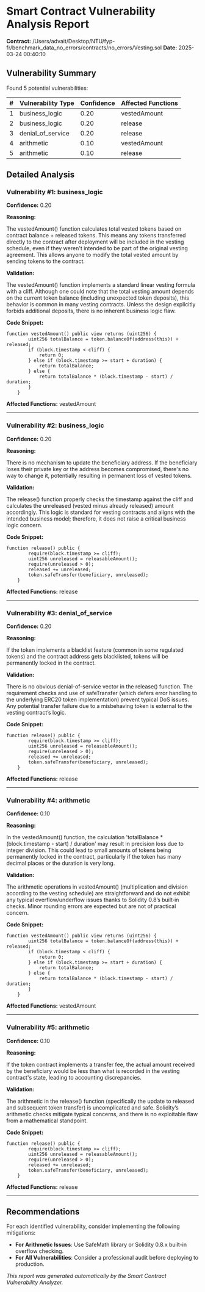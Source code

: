 # Smart Contract Vulnerability Analysis Report

**Contract:** /Users/advait/Desktop/NTU/fyp-fr/benchmark_data_no_errors/contracts/no_errors/Vesting.sol
**Date:** 2025-03-24 00:40:10

## Vulnerability Summary

Found 5 potential vulnerabilities:

| # | Vulnerability Type | Confidence | Affected Functions |
|---|-------------------|------------|--------------------|
| 1 | business_logic | 0.20 | vestedAmount |
| 2 | business_logic | 0.20 | release |
| 3 | denial_of_service | 0.20 | release |
| 4 | arithmetic | 0.10 | vestedAmount |
| 5 | arithmetic | 0.10 | release |

## Detailed Analysis

### Vulnerability #1: business_logic

**Confidence:** 0.20

**Reasoning:**

The vestedAmount() function calculates total vested tokens based on contract balance + released tokens. This means any tokens transferred directly to the contract after deployment will be included in the vesting schedule, even if they weren't intended to be part of the original vesting agreement. This allows anyone to modify the total vested amount by sending tokens to the contract.

**Validation:**

The vestedAmount() function implements a standard linear vesting formula with a cliff. Although one could note that the total vesting amount depends on the current token balance (including unexpected token deposits), this behavior is common in many vesting contracts. Unless the design explicitly forbids additional deposits, there is no inherent business logic flaw.

**Code Snippet:**

```solidity
function vestedAmount() public view returns (uint256) {
        uint256 totalBalance = token.balanceOf(address(this)) + released;
        if (block.timestamp < cliff) {
            return 0;
        } else if (block.timestamp >= start + duration) {
            return totalBalance;
        } else {
            return totalBalance * (block.timestamp - start) / duration;
        }
    }
```

**Affected Functions:** vestedAmount

---

### Vulnerability #2: business_logic

**Confidence:** 0.20

**Reasoning:**

There is no mechanism to update the beneficiary address. If the beneficiary loses their private key or the address becomes compromised, there's no way to change it, potentially resulting in permanent loss of vested tokens.

**Validation:**

The release() function properly checks the timestamp against the cliff and calculates the unreleased (vested minus already released) amount accordingly. This logic is standard for vesting contracts and aligns with the intended business model; therefore, it does not raise a critical business logic concern.

**Code Snippet:**

```solidity
function release() public {
        require(block.timestamp >= cliff);
        uint256 unreleased = releasableAmount();
        require(unreleased > 0);
        released += unreleased;
        token.safeTransfer(beneficiary, unreleased);
    }
```

**Affected Functions:** release

---

### Vulnerability #3: denial_of_service

**Confidence:** 0.20

**Reasoning:**

If the token implements a blacklist feature (common in some regulated tokens) and the contract address gets blacklisted, tokens will be permanently locked in the contract.

**Validation:**

There is no obvious denial-of-service vector in the release() function. The requirement checks and use of safeTransfer (which defers error handling to the underlying ERC20 token implementation) prevent typical DoS issues. Any potential transfer failure due to a misbehaving token is external to the vesting contract’s logic.

**Code Snippet:**

```solidity
function release() public {
        require(block.timestamp >= cliff);
        uint256 unreleased = releasableAmount();
        require(unreleased > 0);
        released += unreleased;
        token.safeTransfer(beneficiary, unreleased);
    }
```

**Affected Functions:** release

---

### Vulnerability #4: arithmetic

**Confidence:** 0.10

**Reasoning:**

In the vestedAmount() function, the calculation 'totalBalance * (block.timestamp - start) / duration' may result in precision loss due to integer division. This could lead to small amounts of tokens being permanently locked in the contract, particularly if the token has many decimal places or the duration is very long.

**Validation:**

The arithmetic operations in vestedAmount() (multiplication and division according to the vesting schedule) are straightforward and do not exhibit any typical overflow/underflow issues thanks to Solidity 0.8’s built‐in checks. Minor rounding errors are expected but are not of practical concern.

**Code Snippet:**

```solidity
function vestedAmount() public view returns (uint256) {
        uint256 totalBalance = token.balanceOf(address(this)) + released;
        if (block.timestamp < cliff) {
            return 0;
        } else if (block.timestamp >= start + duration) {
            return totalBalance;
        } else {
            return totalBalance * (block.timestamp - start) / duration;
        }
    }
```

**Affected Functions:** vestedAmount

---

### Vulnerability #5: arithmetic

**Confidence:** 0.10

**Reasoning:**

If the token contract implements a transfer fee, the actual amount received by the beneficiary would be less than what is recorded in the vesting contract's state, leading to accounting discrepancies.

**Validation:**

The arithmetic in the release() function (specifically the update to released and subsequent token transfer) is uncomplicated and safe. Solidity’s arithmetic checks mitigate typical concerns, and there is no exploitable flaw from a mathematical standpoint.

**Code Snippet:**

```solidity
function release() public {
        require(block.timestamp >= cliff);
        uint256 unreleased = releasableAmount();
        require(unreleased > 0);
        released += unreleased;
        token.safeTransfer(beneficiary, unreleased);
    }
```

**Affected Functions:** release

---

## Recommendations

For each identified vulnerability, consider implementing the following mitigations:

- **For Arithmetic Issues**: Use SafeMath library or Solidity 0.8.x built-in overflow checking.
- **For All Vulnerabilities**: Consider a professional audit before deploying to production.

*This report was generated automatically by the Smart Contract Vulnerability Analyzer.*
